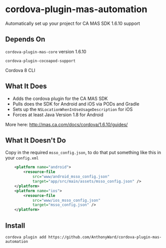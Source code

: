 # cordova-plugin-mas-automation

Automatically set up your project for CA MAS SDK 1.6.10 support

## Depends On

`cordova-plugin-mas-core` version 1.6.10

`cordova-plugin-cocoapod-support`

Cordova 8 CLI

## What It Does

- Adds the cordova plugin for the CA MAS SDK
- Pulls does the SDK for Android and iOS via PODs and Gradle
- Sets up the `NSLocationWhenInUseUsageDescription` for iOS
- Forces at least Java Version 1.8 for Android

More here: http://mas.ca.com/docs/cordova/1.6.10/guides/

## What It Doesn't Do

Copy in the required `msso_config.json`, to do that put something like this in your `config.xml`

```xml
    <platform name="android">
        <resource-file 
            src="www/android_msso_config.json"
            target="app/src/main/assets/msso_config.json" />
    </platform>
    <platform name="ios">
        <resource-file
            src="www/ios_msso_config.json"
            target="msso_config.json" />
    </platform>
```

## Install

`cordova plugin add https://github.com/AnthonyWard/cordova-plugin-mas-automation`